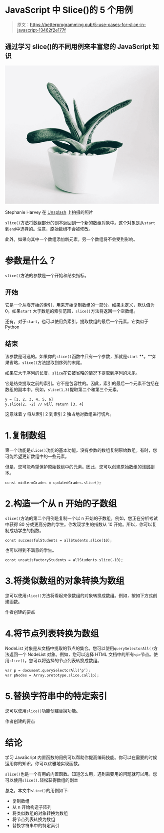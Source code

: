 # JavaScript 中 Slice()的 5 个用例

> 原文：<https://betterprogramming.pub/5-use-cases-for-slice-in-javascript-13462f2e177f>

## 通过学习 slice()的不同用例来丰富您的 JavaScript 知识

![](img/242bfbf7c6ce9c7d349703c51e76715f.png)

Stephanie Harvey 在 [Unsplash](https://unsplash.com?utm_source=medium&utm_medium=referral) 上拍摄的照片

`slice()`方法将数组部分的副本返回到一个新的数组对象中。这个对象是从`start` 到`end`中选择的。注意，原始数组不会被修改。

此外，如果向其中一个数组添加新元素，另一个数组将不会受到影响。

# 参数是什么？

`slice()`方法的参数是一个开始和结束指标。

## **开始**

它是一个从零开始的索引，用来开始复制数组的一部分。如果未定义，默认值为 0。如果`start` 大于数组的索引范围，`slice()`方法将返回一个空数组。

还有，对于`start`，也可以使用负索引。提取数组的最后一个元素。它类似于 Python

## **结束**

该参数是可选的。如果你的`slice()`函数中只有一个参数，那就是`start` **。**如果省略，`slice()`方法提取到序列的末尾。

如果它大于序列的长度，`slice`在它被省略的情况下提取到序列的末尾。

它是结束提取之前的索引。它不是包容性的。因此，索引的最后一个元素不包括在数组的副本中。例如，`slice(1,3)`提取第二个和第三个元素。

```
y = [1, 2, 3, 4, 5, 6]
y.slice(2, -2) // will return [3, 4]
```

这意味着 y 将从索引 2 到索引 2 独占地对数组进行切片。

# 1.复制数组

第一个功能是`slice()`功能的基本功能。没有参数的数组复制原始数组。有时，您可能希望更新数组中的一些元素。

但是，您可能希望保护原始数组中的元素。因此，您可以创建原始数组的浅层副本。

```
const midtermGrades = updatedGrades.slice();
```

# 2.构造一个从 n 开始的子数组

`slice()`方法的第二个用例是复制一个以 n 开始的子数组。例如，您正在分析考试中获得 80 分或更高分数的学生。你发现学生的指数从 10 开始。所以，你可以复制成功学生的指数。

```
const successfulStudents = allStudents.slice(10);
```

也可以得到不满意的学生。

```
const unsatisfactoryStudents = allStudents.slice(-10);
```

# 3.将类似数组的对象转换为数组

您可以使用`slice()`方法将看起来像数组的对象转换成数组。例如，按如下方式创建函数。

作者创建的要点

# 4.将节点列表转换为数组

NodeList 对象是从文档中提取的节点的集合。您可以使用`querySelectorAll()`方法返回一个 NodeList 对象。例如，您可以选择 HTML 文档中的所有`<p>`节点。使用`slice()`，您可以将选择的节点列表转换成数组。

```
var p = document.querySelectorAll(‘p’);
var pNodes = Array.prototype.slice.call(p);
```

# 5.替换字符串中的特定索引

您可以使用`slice()`功能创建替换功能。

作者创建的要点

# 结论

学习 JavaScript 内置函数的用例可以帮助你提高编码技能。你可以在需要的时候运用你的知识。你可以优雅地实现函数。

`slice()`也是一个有用的内置函数。知道怎么用，遇到需要用的问题就可以用。您可以使用`slice().`轻松获得数组的副本

总之，本文中`slice()`的用例如下:

*   复制数组
*   从 n 开始构造子阵列
*   将类似数组的对象转换为数组
*   将节点列表转换为数组
*   替换字符串中的特定索引